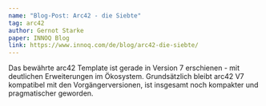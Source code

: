 ```yaml
---
name: "Blog-Post: Arc42 - die Siebte"
tag: arc42
author: Gernot Starke
paper: INNOQ Blog
link: https://www.innoq.com/de/blog/arc42-die-siebte/
---
```

Das bewährte arc42 Template ist gerade in Version 7 erschienen - mit deutlichen Erweiterungen im Ökosystem. 
Grundsätzlich bleibt arc42 V7 kompatibel mit den Vorgängerversionen, ist insgesamt noch kompakter und pragmatischer geworden.